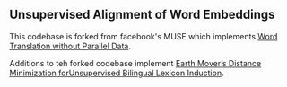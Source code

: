 ## Unsupervised Alignment of Word Embeddings

This codebase is forked from facebook's MUSE which implements [Word Translation without Parallel Data](https://arxiv.org/pdf/1710.04087.pdf).

Additions to teh forked codebase implement [Earth Mover’s Distance Minimization forUnsupervised Bilingual Lexicon Induction](http://aclweb.org/anthology/D17-1207).


